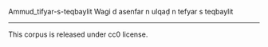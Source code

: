 Ammud_tifyar-s-teqbaylit
Wagi d asenfar n ulqaḍ n tefyar s teqbaylit
____________________
This corpus is released under cc0 license.
